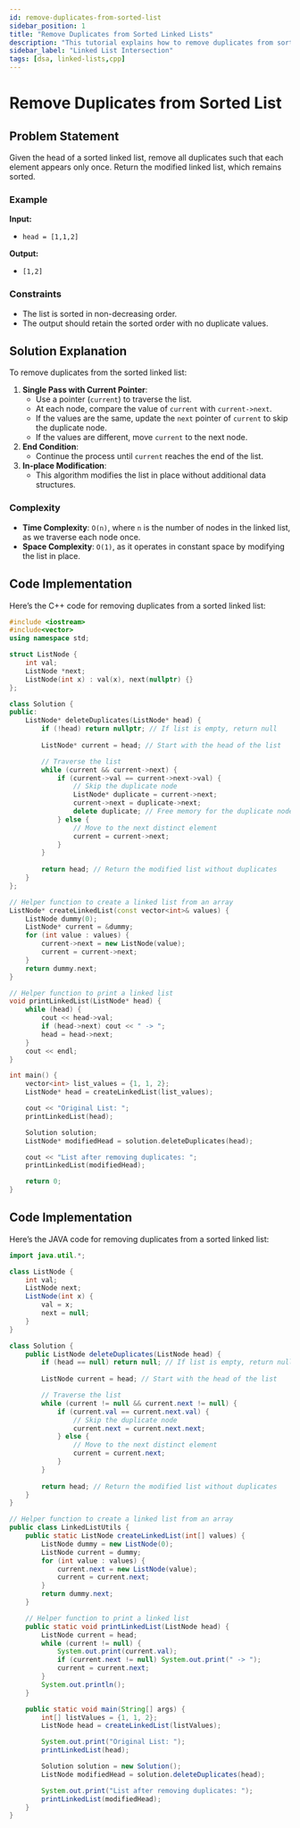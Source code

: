 ```yaml
---
id: remove-duplicates-from-sorted-list
sidebar_position: 1
title: "Remove Duplicates from Sorted Linked Lists"
description: "This tutorial explains how to remove duplicates from sorted list using Cpp."
sidebar_label: "Linked List Intersection"
tags: [dsa, linked-lists,cpp]
---
```


# Remove Duplicates from Sorted List

## Problem Statement

Given the head of a sorted linked list, remove all duplicates such that each element appears only once. Return the modified linked list, which remains sorted.

### Example

**Input:**
- `head = [1,1,2]`

**Output:**
- `[1,2]`

### Constraints
- The list is sorted in non-decreasing order.
- The output should retain the sorted order with no duplicate values.

## Solution Explanation

To remove duplicates from the sorted linked list:
1. **Single Pass with Current Pointer**:
   - Use a pointer (`current`) to traverse the list.
   - At each node, compare the value of `current` with `current->next`.
   - If the values are the same, update the `next` pointer of `current` to skip the duplicate node.
   - If the values are different, move `current` to the next node.
2. **End Condition**:
   - Continue the process until `current` reaches the end of the list.
3. **In-place Modification**:
   - This algorithm modifies the list in place without additional data structures.

### Complexity
- **Time Complexity**: `O(n)`, where `n` is the number of nodes in the linked list, as we traverse each node once.
- **Space Complexity**: `O(1)`, as it operates in constant space by modifying the list in place.

## Code Implementation

Here’s the C++ code for removing duplicates from a sorted linked list:

```cpp
#include <iostream>
#include<vector>
using namespace std;

struct ListNode {
    int val;
    ListNode *next;
    ListNode(int x) : val(x), next(nullptr) {}
};

class Solution {
public:
    ListNode* deleteDuplicates(ListNode* head) {
        if (!head) return nullptr; // If list is empty, return null
        
        ListNode* current = head; // Start with the head of the list

        // Traverse the list
        while (current && current->next) {
            if (current->val == current->next->val) {
                // Skip the duplicate node
                ListNode* duplicate = current->next;
                current->next = duplicate->next;
                delete duplicate; // Free memory for the duplicate node
            } else {
                // Move to the next distinct element
                current = current->next;
            }
        }
        
        return head; // Return the modified list without duplicates
    }
};

// Helper function to create a linked list from an array
ListNode* createLinkedList(const vector<int>& values) {
    ListNode dummy(0);
    ListNode* current = &dummy;
    for (int value : values) {
        current->next = new ListNode(value);
        current = current->next;
    }
    return dummy.next;
}

// Helper function to print a linked list
void printLinkedList(ListNode* head) {
    while (head) {
        cout << head->val;
        if (head->next) cout << " -> ";
        head = head->next;
    }
    cout << endl;
}

int main() {
    vector<int> list_values = {1, 1, 2};
    ListNode* head = createLinkedList(list_values);

    cout << "Original List: ";
    printLinkedList(head);

    Solution solution;
    ListNode* modifiedHead = solution.deleteDuplicates(head);

    cout << "List after removing duplicates: ";
    printLinkedList(modifiedHead);

    return 0;
}
```
## Code Implementation

Here’s the JAVA code for removing duplicates from a sorted linked list:
```java
import java.util.*;

class ListNode {
    int val;
    ListNode next;
    ListNode(int x) {
        val = x;
        next = null;
    }
}

class Solution {
    public ListNode deleteDuplicates(ListNode head) {
        if (head == null) return null; // If list is empty, return null
        
        ListNode current = head; // Start with the head of the list

        // Traverse the list
        while (current != null && current.next != null) {
            if (current.val == current.next.val) {
                // Skip the duplicate node
                current.next = current.next.next;
            } else {
                // Move to the next distinct element
                current = current.next;
            }
        }
        
        return head; // Return the modified list without duplicates
    }
}

// Helper function to create a linked list from an array
public class LinkedListUtils {
    public static ListNode createLinkedList(int[] values) {
        ListNode dummy = new ListNode(0);
        ListNode current = dummy;
        for (int value : values) {
            current.next = new ListNode(value);
            current = current.next;
        }
        return dummy.next;
    }

    // Helper function to print a linked list
    public static void printLinkedList(ListNode head) {
        ListNode current = head;
        while (current != null) {
            System.out.print(current.val);
            if (current.next != null) System.out.print(" -> ");
            current = current.next;
        }
        System.out.println();
    }

    public static void main(String[] args) {
        int[] listValues = {1, 1, 2};
        ListNode head = createLinkedList(listValues);

        System.out.print("Original List: ");
        printLinkedList(head);

        Solution solution = new Solution();
        ListNode modifiedHead = solution.deleteDuplicates(head);

        System.out.print("List after removing duplicates: ");
        printLinkedList(modifiedHead);
    }
}

```
